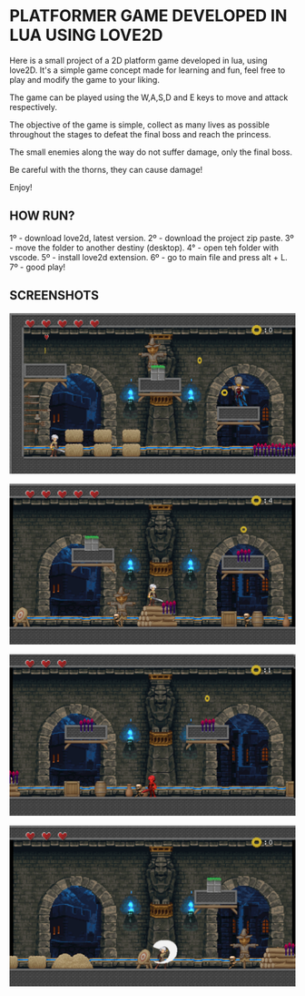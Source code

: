 # PLATFORMER GAME DEVELOPED IN LUA USING LOVE2D
Here is a small project of a 2D platform game developed in lua, using love2D. It's a simple game concept made for learning and fun, feel free to play and modify the game to your liking.

The game can be played using the W,A,S,D and E keys to move and attack respectively.

The objective of the game is simple, collect as many lives as possible throughout the stages to defeat the final boss and reach the princess.

The small enemies along the way do not suffer damage, only the final boss.

Be careful with the thorns, they can cause damage!

Enjoy!

## HOW RUN?
1º - download love2d, latest version.
2º - download the project zip paste.
3º - move the folder to another destiny (desktop).
4° - open teh folder with vscode.
5º - install love2d extension.
6º - go to main file and press alt + L.
7º - good play!

## SCREENSHOTS
![img1](./docs/img1.png "Start Game.")

![img2](./docs/img2.png "Level 1.")

![img3](./docs/img3.png "Player Damaged.")

![img4](./docs/img4.png "Player hitting.")

